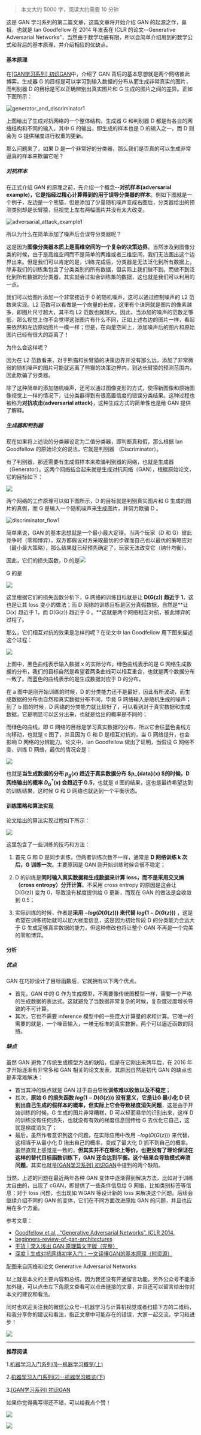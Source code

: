 

> 本文大约 5000 字，阅读大约需要 10 分钟

这是 GAN 学习系列的第二篇文章，这篇文章将开始介绍 GAN 的起源之作，鼻祖，也就是 Ian Goodfellow 在 2014 年发表在 ICLR 的论文--Generative Adversarial Networks”，当然由于数学功底有限，所以会简单介绍用到的数学公式和背后的基本原理，并介绍相应的优缺点。

#### 基本原理

在[[GAN学习系列] 初识GAN](https://mp.weixin.qq.com/s?__biz=MzU5MDY5OTI5MA==&mid=2247483711&idx=1&sn=ead88d5b21e08d9df853b72f31d4b5f4&chksm=fe3b0f4ac94c865cfc243123eb4815539ef2d5babdc8346f79a29b681e55eee5f964bdc61d71&token=1760252914&lang=zh_CN#rd)中，介绍了 GAN 背后的基本思想就是两个网络彼此博弈。生成器 G 的目标是可以学习到输入数据的分布从而生成非常真实的图片，而判别器 D 的目标是可以正确辨别出真实图片和 G 生成的图片之间的差异。正如下图所示：

![generator_and_discriminator1](https://cai-images-1257823952.cos.ap-beijing.myqcloud.com/generator_and_discriminator1.png)

上图给出了生成对抗网络的一个整体结构，生成器 G 和判别器 D 都是有各自的网络结构和不同的输入，其中 G 的输出，即生成的样本也是 D 的输入之一，而 D 则会为 G 提供梯度进行权重的更新。

那么问题来了，如果 D 是一个非常好的分类器，那么我们是否真的可以生成非常逼真的样本来欺骗它呢？

##### 对抗样本

在正式介绍 GAN 的原理之前，先介绍一个概念--**对抗样本(adversarial example)，它是指经过精心计算得到的用于误导分类器的样本**。例如下图就是一个例子，左边是一个熊猫，但是添加了少量随机噪声变成右图后，分类器给出的预测类别却是长臂猿，但视觉上左右两幅图片并没有太大改变。

![adversarial_attack_example1](https://cai-images-1257823952.cos.ap-beijing.myqcloud.com/adversarial_attack_example1.png)

所以为什么在简单添加了噪声后会误导分类器呢？

这是因为**图像分类器本质上是高维空间的一个复杂的决策边界**。当然涉及到图像分类的时候，由于是高维空间而不是简单的两维或者三维空间，我们无法画出这个边界出来。但是我们可以肯定的是，训练完成后，分类器是无法泛化到所有数据上，除非我们的训练集包含了分类类别的所有数据，但实际上我们做不到。而做不到泛化到所有数据的分类器，其实就会过拟合训练集的数据，这也就是我们可以利用的一点。

我们可以给图片添加一个非常接近于 0 的随机噪声，这可以通过控制噪声的 L2 范数来实现。L2 范数可以看做是一个向量的长度，这里有个诀窍就是图片的像素越多，即图片尺寸越大，其平均 L2 范数也就越大。因此，当添加的噪声的范数足够低，那么视觉上你不会觉得这张图片有什么不同，正如上述右边的图片一样，看起来依然和左边原始图片一模一样；但是，在向量空间上，添加噪声后的图片和原始图片已经有很大的距离了！

为什么会这样呢？

因为在 L2 范数看来，对于熊猫和长臂猿的决策边界并没有那么远，添加了非常微弱的随机噪声的图片可能就远离了熊猫的决策边界内，到达长臂猿的预测范围内，因此欺骗了分类器。

除了这种简单的添加随机噪声，还可以通过图像变形的方式，使得新图像和原始图像视觉上一样的情况下，让分类器得到有很高置信度的错误分类结果。这种过程也被称为**对抗攻击(adversarial attack)**，这种生成方式的简单性也是给 GAN 提供了解释。

##### 生成器和判别器

现在如果将上述说的分类器设定为二值分类器，即判断真和假，那么根据 Ian Goodfellow 的原始论文的说法，它就是判别器 （Discriminator）。

有了判别器，那还需要有生成假样本来欺骗判别器的网络，也就是生成器 （Generator）。这两个网络结合起来就是生成对抗网络（GAN），根据原始论文，它的目标如下：

![](https://cai-images-1257823952.cos.ap-beijing.myqcloud.com/gan_minmax.png)

两个网络的工作原理可以如下图所示，D 的目标就是判别真实图片和 G 生成的图片的真假，而 G 是输入一个随机噪声来生成图片，并努力欺骗 D 。

![discriminator_flow1](https://cai-images-1257823952.cos.ap-beijing.myqcloud.com/discriminator_flow1.jpg)

简单来说，GAN 的基本思想就是一个最小最大定理，当两个玩家（D 和 G）彼此竞争时（零和博弈），双方都假设对方采取最优的步骤而自己也以最优的策略应对（最小最大策略），那么结果就已经预先确定了，玩家无法改变它（纳什均衡）。

因此，它们的损失函数，D 的是![](https://cai-images-1257823952.cos.ap-beijing.myqcloud.com/d_loss.png)

G 的是

![](https://cai-images-1257823952.cos.ap-beijing.myqcloud.com/g_loss.png)

这里根据它们的损失函数分析下，G 网络的训练目标就是让 **D(G(z)) 趋近于 1**，这也是让其 loss 变小的做法；而 D 网络的训练目标是区分真假数据，自然是**让 D(x) 趋近于 1，而 D(G(z)) 趋近于 0 。**这就是两个网络相互对抗，彼此博弈的过程了。

那么，它们相互对抗的效果是怎样的呢？在论文中 Ian Goodfellow 用下图来描述这个过程：

![](https://cai-images-1257823952.cos.ap-beijing.myqcloud.com/gan_adversial_process.png)

上图中，黑色曲线表示输入数据 x 的实际分布，绿色曲线表示的是 G 网络生成数据的分布，我们的目标自然是希望着两条曲线可以相互重合，也就是两个数据分布一致了。而蓝色的曲线表示的是生成数据对应于 D 的分布。

在 a 图中是刚开始训练的时候，D 的分类能力还不是最好，因此有所波动，而生成数据的分布也自然和真实数据分布不同，毕竟 G 网络输入是随机生成的噪声；到了 b 图的时候，D 网络的分类能力就比较好了，可以看到对于真实数据和生成数据，它是明显可以区分出来，也就是给出的概率是不同的；

而绿色的曲线，即 G 网络的目标是学习真实数据的分布，所以它会往蓝色曲线方向移动，也就是 c 图了，并且因为 G 和 D 是相互对抗的，当 G 网络提升，也会影响 D 网络的分辨能力。论文中，Ian Goodfellow 做出了证明，当假设 G 网络不变，训练 D 网络，最优的情况会是：

![](https://cai-images-1257823952.cos.ap-beijing.myqcloud.com/gan_optimal_d.png)

也就是**当生成数据的分布 $p_g(x)$ 趋近于真实数据分布 $p_{data}(x) $的时候，D 网络输出的概率 $D_G^*(x)$ 会趋近于 0.5**，也就是 d 图的结果，这也是最终希望达到的训练结果，这时候 G 和 D 网络也就达到一个平衡状态。

#### 训练策略和算法实现

论文给出的算法实现过程如下所示：

![](https://cai-images-1257823952.cos.ap-beijing.myqcloud.com/gan_train.png)

这里包含了一些训练的技巧和方法：

1. 首先 G 和 D 是同步训练，但两者训练次数不一样，通常是 **D 网络训练 k 次后，G 训练一次**。主要原因是 GAN 刚开始训练时候会很不稳定；

2. D 的训练是**同时输入真实数据和生成数据来计算 loss，而不是采用交叉熵（cross entropy）分开计算**。不采用 cross entropy 的原因是这会让 D(G(z)) 变为 0，导致没有梯度提供给 G 更新，而现在 GAN 的做法是会收敛到 0.5；

3. 实际训练的时候，作者是**采用 $-log(D(G(z)))$ 来代替 $log(1-D(G(z)))$** ，这是希望在训练初始就可以加大梯度信息，这是因为初始阶段 D 的分类能力会远大于 G 生成足够真实数据的能力，但这种修改也将让整个 GAN 不再是一个完美的零和博弈。

#### 分析

##### 优点

GAN 在巧妙设计了目标函数后，它就拥有以下两个优点。

- 首先，GAN 中的 G 作为生成模型，不需要像传统图模型一样，需要一个严格的生成数据的表达式。这就避免了当数据非常复杂的时候，复杂度过度增长导致的不可计算。
- 其次，它也不需要 inference 模型中的一些庞大计算量的求和计算。它唯一的需要的就是，一个噪音输入，一堆无标准的真实数据，两个可以逼近函数的网络。

##### 缺点

虽然 GAN 避免了传统生成模型方法的缺陷，但是在它刚出来两年后，在 2016 年才开始逐渐有非常多和 GAN 相关的论文发表，其原因自然是初代 GAN 的缺点也是非常难解决：

* 首当其冲的缺点就是 GAN 过于自由导致**训练难以收敛以及不稳定**；
* 其次，**原始 G 的损失函数 $log(1-D(G(z)))$ 没有意义，它是让G 最小化 D 识别出自己生成的假样本的概率，但实际上它会导致梯度消失问题**，这是由于开始训练的时候，G 生成的图片非常糟糕，D 可以轻而易举的识别出来，这样 D 的训练没有任何损失，也就没有有效的梯度信息回传给 G 去优化它自己，这就是梯度消失了；
* 最后，虽然作者意识到这个问题，在实际应用中改用 $-log(D(G(z)))$ 来代替，这相当于从最小化 D 揪出自己的概率，变成了最大化 D 抓不到自己的概率。虽然直观上感觉是一致的，**但其实并不在理论上等价，也更没有了理论保证在这样的替代目标函数训练下，GAN 还会达到平衡。这个结果会导致模式奔溃问题**，其实也就是[[GAN学习系列] 初识GAN](https://mp.weixin.qq.com/s?__biz=MzU5MDY5OTI5MA==&mid=2247483711&idx=1&sn=ead88d5b21e08d9df853b72f31d4b5f4&chksm=fe3b0f4ac94c865cfc243123eb4815539ef2d5babdc8346f79a29b681e55eee5f964bdc61d71&token=1760252914&lang=zh_CN#rd)中提到的两个缺陷。


当然，上述的问题在最近两年各种 GAN 变体中逐渐得到解决方法，比如对于训练太自由的，出现了 cGAN，即提供了一些条件信息给 G 网络，比如类别标签等信息；对于 loss 问题，也出现如 WGAN 等设计新的 loss 来解决这个问题。后续会继续介绍不同的 GAN 的变体，它们在不同方面改进原始 GAN 的问题，并且也应用在多个方面。


参考文章：

- [Goodfellow et al., “Generative Adversarial Networks”. ICLR 2014. ](https://arxiv.org/abs/1406.2661)
- [beginners-review-of-gan-architectures](https://sigmoidal.io/beginners-review-of-gan-architectures/)
- [干货 | 深入浅出 GAN·原理篇文字版（完整）](https://mp.weixin.qq.com/s/dVDDMXS6RA_NWc4EpLQJdw)
- [深度 | 生成对抗网络初学入门：一文读懂GAN的基本原理（附资源）](https://mp.weixin.qq.com/s?__biz=MzA3MzI4MjgzMw==&mid=2650730721&idx=2&sn=95b97b80188f507c409f4c72bd0a2767&chksm=871b349fb06cbd891771f72d77563f77986afc9b144f42c8232db44c7c56c1d2bc019458c4e4&scene=21#wechat_redirect)

配图来自网络和论文 Generative Adversarial Networks 

以上就是本文的主要内容和总结，因为我还没有开通留言功能，另外公众号不能添加外链，可以点击左下角原文查看可以点击链接的文章，并且还可以留言给出你对本文的建议和看法。

同时也欢迎关注我的微信公众号--机器学习与计算机视觉或者扫描下方的二维码，和我分享你的建议和看法，指正文章中可能存在的错误，大家一起交流，学习和进步！

![](https://cai-images-1257823952.cos.ap-beijing.myqcloud.com/qrcode_new.jpg)

------

**推荐阅读**

1.[机器学习入门系列(1)--机器学习概览(上)](https://mp.weixin.qq.com/s?__biz=MzU5MDY5OTI5MA==&mid=2247483667&idx=1&sn=c6b6feb241897ede16bd745d595cef92&chksm=fe3b0f66c94c86701e9b071e62750d189c254fd3ebe9bb6251505162139efefdf866093b38c3&token=2134085567&lang=zh_CN#rd)

2.[机器学习入门系列(2)--机器学习概览(下)](https://mp.weixin.qq.com/s?__biz=MzU5MDY5OTI5MA==&mid=2247483672&idx=1&sn=34b6687030db92fd3e04dcdebd09fffc&chksm=fe3b0f6dc94c867b2a72c427ebb90e2a683e6ad97ea2c5fbdc3a3bb86a8b159b8e5f107d2dcc&token=2134085567&lang=zh_CN#rd)

3.[[GAN学习系列] 初识GAN](https://mp.weixin.qq.com/s?__biz=MzU5MDY5OTI5MA==&mid=2247483711&idx=1&sn=ead88d5b21e08d9df853b72f31d4b5f4&chksm=fe3b0f4ac94c865cfc243123eb4815539ef2d5babdc8346f79a29b681e55eee5f964bdc61d71&token=1760252914&lang=zh_CN#rd)

如果你觉得我写得还不错，可以给我点个赞！

![](https://cai-images-1257823952.cos.ap-beijing.myqcloud.com/0.jpg)

![](https://cai-images-1257823952.cos.ap-beijing.myqcloud.com/02.gif)

